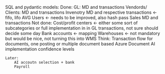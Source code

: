 SQL and pydantic models:
    Done:
        GL: MD and transactions
        Vendords/ Clients: MD and transactions
        Invenotry MD and respective transactions <- fifo, lifo AVG
        Users <- needs to be improved, also hash pass
        Sales MD and transactions
    Not done:
        Cost/profit centers <- either some sort of subcategories or full implementation in in GL transactions, not sure should decide some day
        Bank accounts <- mapping
        Warehouses <- not mandatory but would be nice, not turning this into WMS
    Think:
        Transaction flow for documents, one posting or multiple document based
        Azure Document AI implementation confidence levels
        
    Later:
        AI accoutn selection + bank
        Payroll

